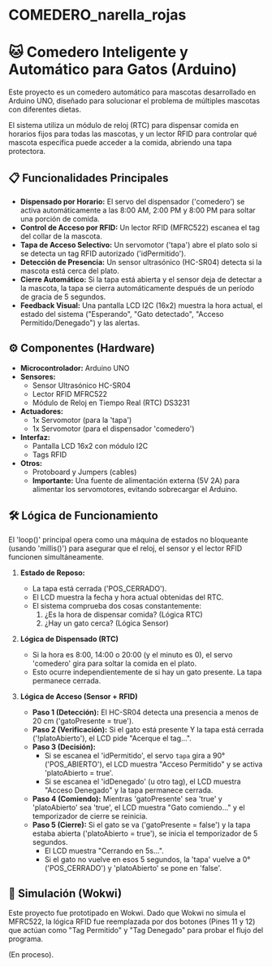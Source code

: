 # COMEDERO_narella_rojas
# 🐱 Comedero Inteligente y Automático para Gatos (Arduino)

Este proyecto es un comedero automático para mascotas desarrollado en Arduino UNO, diseñado para solucionar el problema de múltiples mascotas con diferentes dietas.

El sistema utiliza un módulo de reloj (RTC) para dispensar comida en horarios fijos para todas las mascotas, y un lector RFID para controlar qué mascota específica puede acceder a la comida, abriendo una tapa protectora.


## 📋 Funcionalidades Principales

* **Dispensado por Horario:** El servo del dispensador ('comedero') se activa automáticamente a las 8:00 AM, 2:00 PM y 8:00 PM para soltar una porción de comida.
* **Control de Acceso por RFID:** Un lector RFID (MFRC522) escanea el tag del collar de la mascota.
* **Tapa de Acceso Selectivo:** Un servomotor ('tapa') abre el plato solo si se detecta un tag RFID autorizado ('idPermitido').
* **Detección de Presencia:** Un sensor ultrasónico (HC-SR04) detecta si la mascota está cerca del plato.
* **Cierre Automático:** Si la tapa está abierta y el sensor deja de detectar a la mascota, la tapa se cierra automáticamente después de un período de gracia de 5 segundos.
* **Feedback Visual:** Una pantalla LCD I2C (16x2) muestra la hora actual, el estado del sistema ("Esperando", "Gato detectado", "Acceso Permitido/Denegado") y las alertas.

## ⚙️ Componentes (Hardware)

* **Microcontrolador:** Arduino UNO
* **Sensores:**
    * Sensor Ultrasónico HC-SR04
    * Lector RFID MFRC522
    * Módulo de Reloj en Tiempo Real (RTC) DS3231
* **Actuadores:**
    * 1x Servomotor (para la 'tapa')
    * 1x Servomotor (para el dispensador 'comedero')
* **Interfaz:**
    * Pantalla LCD 16x2 con módulo I2C
    * Tags RFID
* **Otros:**
    * Protoboard y Jumpers (cables)
    * **Importante:** Una fuente de alimentación externa (5V 2A) para alimentar los servomotores, evitando sobrecargar el Arduino.

## 🛠️ Lógica de Funcionamiento

El 'loop()' principal opera como una máquina de estados no bloqueante (usando 'millis()') para asegurar que el reloj, el sensor y el lector RFID funcionen simultáneamente.

1.  **Estado de Reposo:**
    * La tapa está cerrada ('POS_CERRADO').
    * El LCD muestra la fecha y hora actual obtenidas del RTC.
    * El sistema comprueba dos cosas constantemente:
        1.  ¿Es la hora de dispensar comida? (Lógica RTC)
        2.  ¿Hay un gato cerca? (Lógica Sensor)

2.  **Lógica de Dispensado (RTC)**
    * Si la hora es 8:00, 14:00 o 20:00 (y el minuto es 0), el servo 'comedero' gira para soltar la comida en el plato.
    * Esto ocurre independientemente de si hay un gato presente. La tapa permanece cerrada.

3.  **Lógica de Acceso (Sensor + RFID)**
    * **Paso 1 (Detección):** El HC-SR04 detecta una presencia a menos de 20 cm ('gatoPresente = true').
    * **Paso 2 (Verificación):** Si el gato está presente Y la tapa está cerrada ('!platoAbierto'), el LCD pide "Acerque el tag...".
    * **Paso 3 (Decisión):**
        * Si se escanea el 'idPermitido', el servo `tapa` gira a 90° ('POS_ABIERTO'), el LCD muestra "Acceso Permitido" y se activa 'platoAbierto = true'.
        * Si se escanea el 'idDenegado' (u otro tag), el LCD muestra "Acceso Denegado" y la tapa permanece cerrada.
    * **Paso 4 (Comiendo):** Mientras 'gatoPresente' sea 'true' y 'platoAbierto' sea 'true', el LCD muestra "Gato comiendo..." y el temporizador de cierre se reinicia.
    * **Paso 5 (Cierre):** Si el gato se va ('gatoPresente = false') y la tapa estaba abierta ('platoAbierto = true'), se inicia el temporizador de 5 segundos.
        * El LCD muestra "Cerrando en 5s...".
        * Si el gato no vuelve en esos 5 segundos, la 'tapa' vuelve a 0° ('POS_CERRADO') y 'platoAbierto' se pone en 'false'.


## 🧪 Simulación (Wokwi)

Este proyecto fue prototipado en Wokwi. Dado que Wokwi no simula el MFRC522, la lógica RFID fue reemplazada por dos botones (Pines 11 y 12) que actúan como "Tag Permitido" y "Tag Denegado" para probar el flujo del programa.

(En proceso).
